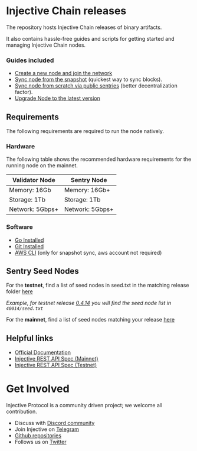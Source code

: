 # Injective Chain releases

The repository hosts Injective Chain releases of binary artifacts.

It also contains hassle-free guides and scripts for getting started and managing Injective Chain nodes.

### Guides included

* [Create a new node and join the network](guides/new-node.md)
* [Sync node from the snapshot](guides/sync-node.md) (quickest way to sync blocks).
* [Sync node from scratch via public sentries](guides/sync-node.md) (better decentralization factor).
* [Upgrade Node to the latest version](guides/upgrade-node.md)

## Requirements

The following requirements are required to run the node natively.

### Hardware

The following table shows the recommended hardware requirements for the running node on the mainnet.

| Validator Node | Sentry Node |
| -----------------| ---------------|
| Memory: 16Gb     | Memory: 16Gb+  |
| Storage: 1Tb     | Storage: 1Tb   |
| Network: 5Gbps+  | Network: 5Gbps+|

### Software

* [Go Installed][go-install-link]
* [Git Installed][git-link]
* [AWS CLI][aws-cli-install-link] (only for snapshot sync, aws account not required)

## Sentry Seed Nodes

For the **testnet**, find a list of seed nodes in seed.txt in the matching release folder [here][injective-netconf-test]

*Example, for testnet release [0.4.14](https://github.com/InjectiveLabs/injective-chain-releases/releases/tag/v0.4.14-1632990203)
you will find the seed node list in `40014/seed.txt`*

For the **mainnet**, find a list of seed nodes matching your release [here][injective-netconf-main]

## Helpful links

* [Official Documentation][injective-docs]
* [Injective REST API Spec (Mainnet)][injective-rest-api-mainnet-link]
* [Injective REST API Spec (Testnet)][injective-rest-api-testnet-link]

# Get Involved

Injective Protocol is a community driven project; we welcome all contribution.

* Discuss with [Discord community][discord-community-link]
* Join Injective on [Telegram][telegram-community-link]
* [Github repositories][injective-github-repo]
* Follows us on [Twitter][injective-twitter-link]

[sync-node-link]:
[create-node-link]:
[upgrade-node-link]: https://docs.injective.network/docs/staking/mainnet/validate-on-mainnet/upgrading-your-node
[go-install-link]: https://golang.org/doc/install
[git-link]:https://github.com/git-guides/install-git
[aws-cli-install-link]: https://docs.aws.amazon.com/cli/latest/userguide/cli-chap-install.html
[discord-community-link]: https://discord.com/invite/injective
[telegram-community-link]: https://t.me/joininjective
[injective-rest-api-testnet-link]: https://testnet.lcd.injective.dev/swagger/#/
[injective-rest-api-mainnet-link]: https://lcd.injective.network/swagger/#/
[injective-github-repo]: https://github.com/InjectiveLabs
[injective-docs]: https://chain.injective.network/
[injective-twitter-link]: https://twitter.com/InjectiveLabs
[injective-netconf-test]: https://github.com/InjectiveLabs/testnet-config/tree/master/staking
[injective-netconf-main]:https://github.com/InjectiveLabs/mainnet-config

